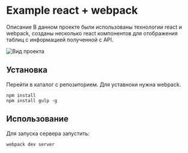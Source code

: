 # Example react + webpack 

Описание 
В данном проекте были использованы технологии react и webpack, созданы несколько react компонентов для отображения таблиц с информацией полученной с API. 

![Вид проекта ]()

## Установка

Перейти в каталог с репозиторием. Для уставноки нужна webpack.

```
npm install
npm install gulp -g
```

## Использование

Для запуска сервера запустить:

```
webpack dev server 
```




